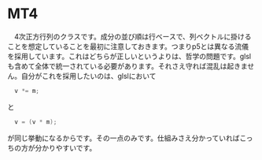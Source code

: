 # MT4
　4次正方行列のクラスです。成分の並び順は行ベースで、列ベクトルに掛けることを想定していることを最初に注意しておきます。つまりp5とは異なる流儀を採用しています。これはどちらが正しいというよりは、哲学の問題です。glslも含めて全体で統一されている必要があります。それさえ守れば混乱は起きません。自分がこれを採用したいのは、glslにおいて
```glsl
  v *= m;
```
と
```glsl
  v = (v * m);
```
が同じ挙動になるからです。その一点のみです。仕組みさえ分かっていればこっちの方が分かりやすいです。
